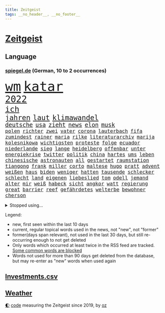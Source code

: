 ```yaml
---
title: Zeitgeist
tags: __no_header__, __no_footer__
---
```


# [Zeitgeist](https://oliz.io/zeitgeist/)

## Language

<h3><a href="https://www.spiegel.de" target="_blank">spiegel.de</a> (German, 10 to 2 occurrences)</h3>
<p style="font-family:monospace">
<span style="font-size:32pt"><a href="news_links.html#wm" class="current">wm</a></span>
<span style="font-size:32pt"><a href="news_links.html#katar" class="current">katar</a></span>
<br>
<span style="font-size:22pt"><a href="news_links.html#2022" class="current">2022</a></span>
<br>
<span style="font-size:19pt"><a href="news_links.html#ich" class="current">ich</a></span>
<br>
<span style="font-size:17pt"><a href="news_links.html#jahren" class="current">jahren</a></span>
<span style="font-size:17pt"><a href="news_links.html#laut" class="current">laut</a></span>
<span style="font-size:17pt"><a href="news_links.html#klimawandel" class="current">klimawandel</a></span>
<br>
<span style="font-size:14pt"><a href="news_links.html#deutsche" class="current">deutsche</a></span>
<span style="font-size:14pt"><a href="news_links.html#usa" class="current">usa</a></span>
<span style="font-size:14pt"><a href="news_links.html#zieht" class="current">zieht</a></span>
<span style="font-size:14pt"><a href="news_links.html#news" class="current">news</a></span>
<span style="font-size:14pt"><a href="news_links.html#elon" class="current">elon</a></span>
<span style="font-size:14pt"><a href="news_links.html#musk" class="current">musk</a></span>
<br>
<span style="font-size:12pt"><a href="news_links.html#polen" class="current">polen</a></span>
<span style="font-size:12pt"><a href="news_links.html#richter" class="current">richter</a></span>
<span style="font-size:12pt"><a href="news_links.html#zwei" class="current">zwei</a></span>
<span style="font-size:12pt"><a href="news_links.html#vater" class="current">vater</a></span>
<span style="font-size:12pt"><a href="news_links.html#corona" class="current">corona</a></span>
<span style="font-size:12pt"><a href="news_links.html#lauterbach" class="current">lauterbach</a></span>
<span style="font-size:12pt"><a href="news_links.html#fifa" class="current">fifa</a></span>
<span style="font-size:12pt"><a href="news_links.html#zumindest" class="current">zumindest</a></span>
<span style="font-size:12pt"><a href="news_links.html#rainer" class="current">rainer</a></span>
<span style="font-size:12pt"><a href="news_links.html#maria" class="current">maria</a></span>
<span style="font-size:12pt"><a href="news_links.html#rilke" class="new">rilke</a></span>
<span style="font-size:12pt"><a href="news_links.html#literaturarchiv" class="new">literaturarchiv</a></span>
<span style="font-size:12pt"><a href="news_links.html#marija" class="new">marija</a></span>
<span style="font-size:12pt"><a href="news_links.html#kolesnikowa" class="new">kolesnikowa</a></span>
<span style="font-size:12pt"><a href="news_links.html#wichtigsten" class="current">wichtigsten</a></span>
<span style="font-size:12pt"><a href="news_links.html#proteste" class="current">proteste</a></span>
<span style="font-size:12pt"><a href="news_links.html#folge" class="current">folge</a></span>
<span style="font-size:12pt"><a href="news_links.html#ecuador" class="new">ecuador</a></span>
<span style="font-size:12pt"><a href="news_links.html#niederlande" class="current">niederlande</a></span>
<span style="font-size:12pt"><a href="news_links.html#sieg" class="current">sieg</a></span>
<span style="font-size:12pt"><a href="news_links.html#lange" class="current">lange</a></span>
<span style="font-size:12pt"><a href="news_links.html#heidelberg" class="current">heidelberg</a></span>
<span style="font-size:12pt"><a href="news_links.html#offenbar" class="current">offenbar</a></span>
<span style="font-size:12pt"><a href="news_links.html#unter" class="current">unter</a></span>
<span style="font-size:12pt"><a href="news_links.html#energiekrise" class="current">energiekrise</a></span>
<span style="font-size:12pt"><a href="news_links.html#twitter" class="current">twitter</a></span>
<span style="font-size:12pt"><a href="news_links.html#politik" class="current">politik</a></span>
<span style="font-size:12pt"><a href="news_links.html#china" class="current">china</a></span>
<span style="font-size:12pt"><a href="news_links.html#hartes" class="current">hartes</a></span>
<span style="font-size:12pt"><a href="news_links.html#ums" class="current">ums</a></span>
<span style="font-size:12pt"><a href="news_links.html#leben" class="current">leben</a></span>
<span style="font-size:12pt"><a href="news_links.html#chinesische" class="current">chinesische</a></span>
<span style="font-size:12pt"><a href="news_links.html#astronauten" class="current">astronauten</a></span>
<span style="font-size:12pt"><a href="news_links.html#all" class="current">all</a></span>
<span style="font-size:12pt"><a href="news_links.html#gestartet" class="current">gestartet</a></span>
<span style="font-size:12pt"><a href="news_links.html#raumstation" class="current">raumstation</a></span>
<span style="font-size:12pt"><a href="news_links.html#tiangong" class="current">tiangong</a></span>
<span style="font-size:12pt"><a href="news_links.html#frank" class="current">frank</a></span>
<span style="font-size:12pt"><a href="news_links.html#miller" class="new">miller</a></span>
<span style="font-size:12pt"><a href="news_links.html#corto" class="new">corto</a></span>
<span style="font-size:12pt"><a href="news_links.html#maltese" class="new">maltese</a></span>
<span style="font-size:12pt"><a href="news_links.html#hugo" class="new">hugo</a></span>
<span style="font-size:12pt"><a href="news_links.html#pratt" class="new">pratt</a></span>
<span style="font-size:12pt"><a href="news_links.html#advent" class="new">advent</a></span>
<span style="font-size:12pt"><a href="news_links.html#weißen" class="current">weißen</a></span>
<span style="font-size:12pt"><a href="news_links.html#haus" class="current">haus</a></span>
<span style="font-size:12pt"><a href="news_links.html#biden" class="current">biden</a></span>
<span style="font-size:12pt"><a href="news_links.html#weniger" class="current">weniger</a></span>
<span style="font-size:12pt"><a href="news_links.html#hatten" class="current">hatten</a></span>
<span style="font-size:12pt"><a href="news_links.html#tausende" class="current">tausende</a></span>
<span style="font-size:12pt"><a href="news_links.html#schlecker" class="new">schlecker</a></span>
<span style="font-size:12pt"><a href="news_links.html#schlecht" class="current">schlecht</a></span>
<span style="font-size:12pt"><a href="news_links.html#land" class="current">land</a></span>
<span style="font-size:12pt"><a href="news_links.html#eigenen" class="current">eigenen</a></span>
<span style="font-size:12pt"><a href="news_links.html#liebeslied" class="new">liebeslied</a></span>
<span style="font-size:12pt"><a href="news_links.html#tom" class="current">tom</a></span>
<span style="font-size:12pt"><a href="news_links.html#odell" class="new">odell</a></span>
<span style="font-size:12pt"><a href="news_links.html#jemand" class="current">jemand</a></span>
<span style="font-size:12pt"><a href="news_links.html#alter" class="current">alter</a></span>
<span style="font-size:12pt"><a href="news_links.html#mir" class="current">mir</a></span>
<span style="font-size:12pt"><a href="news_links.html#weiß" class="current">weiß</a></span>
<span style="font-size:12pt"><a href="news_links.html#habeck" class="current">habeck</a></span>
<span style="font-size:12pt"><a href="news_links.html#sicht" class="current">sicht</a></span>
<span style="font-size:12pt"><a href="news_links.html#angkor" class="new">angkor</a></span>
<span style="font-size:12pt"><a href="news_links.html#watt" class="new">watt</a></span>
<span style="font-size:12pt"><a href="news_links.html#regierung" class="current">regierung</a></span>
<span style="font-size:12pt"><a href="news_links.html#great" class="current">great</a></span>
<span style="font-size:12pt"><a href="news_links.html#barrier" class="current">barrier</a></span>
<span style="font-size:12pt"><a href="news_links.html#reef" class="current">reef</a></span>
<span style="font-size:12pt"><a href="news_links.html#gefährdetes" class="new">gefährdetes</a></span>
<span style="font-size:12pt"><a href="news_links.html#welterbe" class="new">welterbe</a></span>
<span style="font-size:12pt"><a href="news_links.html#bewohner" class="current">bewohner</a></span>
<span style="font-size:12pt"><a href="news_links.html#cherson" class="current">cherson</a></span>
</p>
<details>
<summary>Stopped using...</summary>
<p class="former" style="font-size:12pt">
rasant(768) bisherige(767) führerschein(767) jugendliche(767) netzwerken(767) parteitag(767) sekunden(767) betriebe(766) entlassung(766) erklärte(766) evakuiert(766) küste(766) ankündigung(765) herbst(765) hervor(765) landkreis(765) überlebte(765) attentat(764) coronawelle(764) haftstrafe(764) quartal(764) scheidet(764) software(764) usbehörden(764) aufgeben(763) bielefeld(763) flieht(763) gestoßen(763) gewissen(763) joachim(763) johnson(763) lebenslanger(763) lewis(763) myanmar(763) präsidentschaftswahl(763) richtigen(763) verriet(763) augsburg(762) breit(762) englische(762) islamischer(762) lernen(762) respekt(762) verdächtiger(762) versuch(762) verteilt(762) wünscht(762) behandlung(761) bewerber(761) erholt(761) gefährden(761) gelernt(761) gereist(761) kennen(761) klimawandels(761) kochen(761) maske(761) razzia(761) stattfinden(761) steuer(761) verhängen(761) 2016(760) berufung(760) eingebrochen(760) hinweisen(760) männern(760) rostock(760) abgesagt(759) alexej(759) anlagen(759) bahnhof(759) büros(759) einführen(759) erteilt(759) gefasst(759) nawalny(759) stolz(759) vorher(759) begründung(758) fragt(758) normalität(758) weitergegeben(758) wenden(758) doku(757) schülerinnen(757) verkehrsminister(757) zahlung(757) bestimmt(756) bvb(756) vergessen(756) überschattet(756) angeblichen(755) appell(755) schadet(755) verschwand(755) homeoffice(754) potsdam(754) spott(754) amerikanischen(753) institut(753) ministerpräsidenten(753) sprecher(753) erkenntnisse(752) kräftig(752) passt(752) sinn(752) 1945(751) drastische(751) lüge(751) ursachen(751) angeklagten(750) dicht(750) erinnern(750) glücklich(750) kehrte(750) abschaffen(749) berühmte(749) oppositionelle(749) wähler(749) rassistischen(748) begeistert(747) brauche(747) freie(747) 900(745) hinten(745) zogen(745) beteiligen(744) hürden(744) luca(744) lücke(744) aufarbeitung(743) auflagen(743) behalten(743) empfängt(742) fan(742) panik(741) bremsen(740) em(740) geimpft(740) holocaust(740) nachbarn(740) moderatorin(739) schockiert(739) dfbpokal(737) griechischen(737) analysiert(735) insassen(735) nachbar(735) ausgesetzt(733) hohem(733) 2012(731) sinkende(731) sprachen(731) informiert(729) niedrig(723) rutschte(722) sogenannten(722) identität(717) staatsoberhaupt(716) verpasste(716) topspiel(711) premiers(709) farbe(706) verdoppelt(706) herzinfarkt(699) jessica(699) bösen(692) variante(678) anna(653) konfrontation(650) fotografiert(644) lehrerin(640) konkreten(624) unverletzt(619) 4000(614) verantwortliche(607) südwesten(602) russe(600) konservative(598) erteilte(594) gebeten(582) gewalttat(577) verlag(568) banken(562) militärische(555) gestanden(545) potsdamer(542) sächsische(536) absolute(534) dorthin(525) eingeladen(525) knochen(515) schwäche(513) höherer(511) lee(511) anführer(507) ministerin(502) insbesondere(486) chaotischen(482) präsentierte(477) sichtbar(475) gremium(473) ostseepipeline(473) hamburgs(470) inszenieren(468) ahrtal(464) dankte(464) weibliche(462) siebzigerjahren(458) nachträglich(455) staatskonzern(454) bemerkbar(452) gestern(450) ankommen(445) iphones(445) funktionen(444) lina(438) gladbach(435) hoffenheim(435) lutz(428) universität(426) papiere(425) milch(420) atombombe(419) draghi(416) menschliche(416) söders(415) schnelles(412) stach(412) basis(410) staatssekretär(405) abschreckung(401) kurze(399) mehrfamilienhaus(397) spezielle(397) unterhaus(397) grünenpolitiker(394) regierungschefin(394) einander(390) bettina(389) gaslieferungen(386) oppositionsführer(383) benutzt(382) saal(382) missbrauchsskandal(380) gasversorgung(378) importieren(378) beantwortet(376) radikaler(375) schuldenbremse(375) beruft(372) vorwand(372) lieferungen(371) versenkt(371) bas(368) bärbel(368) beschlagnahmte(366) stromausfall(366) airlines(360) coaching(360) bevorstehenden(357) schienen(356) schusswaffen(356) entziehen(353) minderjähriger(353) tories(351) getreide(348) svenja(346) gelb(344) johnsons(344) ozean(344) behält(343) decken(343) rekordsumme(342) zustande(342) mache(341) nagel(341) missverstanden(339) phänomen(339) mitleid(337) aston(335) pessimistisch(332) instituts(330) kriegs(330) omikron(330) windräder(327) lieferung(326) küche(322) wackelt(321) 68(320) getäuscht(320) moskauer(320) südosten(320) downing(318) fördern(314) verpflichtung(313) gerammt(312) anträge(309) einrichtungen(309) cool(307) hinzu(307) abhalten(305) neuwagen(305) ring(302) luhansk(301) schwieriger(300) hauptbahnhof(298) benutzen(297) entführung(297) aufgeklärt(296) damalige(293) ukrainerin(292) ausraster(291) methan(288) verweist(288) erstem(286) wahlrechtsreform(286) geiselnahme(285) bürgerkrieg(284) unweit(284) verzweifeln(284) emotionalen(283) unabhängiger(283) gezwungen(280) reichweite(279) umfragen(278) andrij(276) melnyk(276) solo(276) 350(274) premierministerin(274) berlusconi(273) gymnasium(273) transparenz(271) warme(269) asylsuchende(268) benötigt(266) diebstahls(265) verhilft(265) kippen(263) rekonstruktion(262) betrugs(259) silber(258) schwarzmeerflotte(257) anschlägen(256) therapie(256) drohten(253) gefolgt(248) kanzlerpartei(248) sanktioniert(247) schildern(247) sperre(247) beschwören(246) betreiben(246) hinterbliebenen(245) 2035(242) beschuldigten(240) blume(240) evakuierung(238) tina(238) empfang(237) iwan(237) töchter(237) großstadt(236) lindners(233) jüngster(226) innenräumen(225) königsklasse(223) günstiger(222) lautete(222) zurückhaltend(222) köpfe(221) offiziere(221) untergebracht(219) ferraripilot(218) geist(218) oksana(218) poleposition(218) rechnungshof(217) sainz(216) registrierte(215) boxen(214) separatistenführer(214) stocken(214) beigelegt(213) dmitrij(213) bundesverband(212) spannung(212) kassen(211) kompensieren(208) diesjährigen(207) updates(207) windkraftausbau(207) agenten(206) impfkommission(206) neuwahlen(206) kritischer(205) lauterbachs(204) nordwesten(204) ideologie(203) stichwahl(202) maximilian(201) jesus(199) sobald(197) inspiration(196) perfekte(196) schleppend(196) export(195) lokführer(193) enkel(191) giftige(189) kippt(189) ärztinnen(189) niedrigere(188) psychiatrie(188) hochrangiger(187) ringtausch(187) habecks(186) halt(186) kleinflugzeug(185) kleinflugzeugs(185) susanne(185) 73jährige(184) ehrt(183) scholz’(183) skandalen(182) schonen(181) trennten(181) bosnien(180) falschem(180) spezialisten(180) droge(179) lösungen(179) westjordanland(179) willkür(179) 1200(178) belastungsprobe(178) dolly(177) einstecken(177) hitze(176) viral(176) dortmunds(175) held(175) sinne(175) enttäuschte(173) reumütig(172) stagniert(172) ereignete(171) ex(171) alleingang(170) 80000(169) ikonische(169) managerin(169) anhängerschaft(168) cannabis(168) legalisierung(168) vereidigt(168) norweger(167) dmitri(166) libanon(166) beatrix(165) diejenigen(165) nachhaltig(165) usbasketballerin(165) versinkt(165) leopardpanzer(163) riesigen(163) stockholm(161) verfassungsbeschwerde(160) volle(160) einhalten(159) zeitschrift(159) sexuell(158) verdiente(158) 13jährigen(157) vernommen(157) zuckerberg(157) austrocknen(156) einzudämmen(155) streichung(155) tierschützer(155) dfbpokals(154) freibad(154) offensichtlich(154) einfahrt(153) einsparen(152) 18jährigen(151) camper(151) paolo(151) bewiesen(150) geübt(150) therapien(150) uiguren(150) gegenwart(149) mobilisieren(147) tatverdacht(147) fließen(146) sudan(146) vorgeführt(146) geltenden(145) outfit(145) zwillinge(145) nszeit(144) blätter(143) hast(143) ressorts(143) graham(142) ängste(142) erntet(141) rauchmelder(141) jagt(140) gesteuert(138) bruttoinlandsprodukt(137) gästen(137) pflegeheimen(137) verdeckte(137) bekämpft(136) benziner(134) genauer(134) usarmee(133) webbteleskop(133) depression(132) kronprinz(132) ausgebeutet(131) direktorin(131) kostete(131) rechtspopulist(131) cyberattacke(130) sinnvoller(130) stehende(130) endgültige(129) krebserkrankung(129) lapid(129) reservisten(129) geliebt(127) kommentare(127) diente(126) geschichtenewsletter(126) laufzeit(126) vize(126) madame(125) dringt(124) verkehrsministerium(124) berlinneukölln(123) formen(123) sabine(123) überzeugend(122) matterhorn(121) medizinische(121) suchtforscher(121) detroit(120) fehlenden(120) mittelfristig(120) streicheln(120) achtung(119) hunderttausenden(119) manila(119) staatshilfe(119) trendwende(119) umstrittenem(119) akzeptabel(118) buchhandels(118) konsumieren(118) kreativ(118) kämpferisch(118) lebensgefährte(118) flugzeugbauer(117) goldmedaille(117) anschlags(116) branchenverband(116) dauerhafte(116) verbrauch(116) atomgespräche(115) frühestens(115) made(115) schmerzhaft(115) trägerrakete(115) verstanden(115) wahrzeichen(115) ähnlichen(114) bond(113) teufel(113) 1979(112) schleuser(112) service(112) starkwatzinger(112) verleihung(112) spielberg(111) starts(111) strompreis(111) denys(110) emobilität(110) schmyhal(110) warmes(110) chinesen(109) drohnenangriff(109) einnahme(109) glänzen(109) angeschlagener(108) entlarvt(108) mahmoud(108) revolte(107) sarg(107) britta(106) dargestellt(106) begangen(105) effekt(105) offenlegen(105) sexistisch(105) modeikone(104) vertrauter(104) danke(103) intendant(103) medikamenten(103) privatwirtschaft(103) sterling(103) summer(103) etlichen(102) prostitution(102) island(101) kippten(101) rezessionsangst(101) belästigt(100) schwarzmarkt(100) verschleiern(100) daneben(99) gründet(99) hansa(99) krankschreibungen(99) bildschirme(98) bränden(98) bundestagspräsidentin(98) herstellen(98) umsetzbar(98) carlsen(97) energieverbrauch(97) hannah(97) protestbewegung(97) dreijährigen(96) pornografie(95) stattgefunden(95) hindernis(94) machtdemonstration(94) messungen(94) unrealistisch(94) unwohlsein(94) wärmepumpen(94) katastrophenschutz(93) nachfolgeregelung(93) verstoß(93) anzeigen(92) durchs(92) gangster(92) wanken(92) bundespräsidenten(91) flüssen(91) importiert(91) myanmars(91) wiesbaden(91) anklagebehörde(90) auszusetzen(90) bundesministerien(90) dopings(90) kater(90) privates(90) rettungspaket(90) abmachung(89) defekte(89) fördertopf(89) ticketpreise(89) tiny(89) atomdrohungen(88) erbitterter(88) fahrerinnen(88) spitzen(88) umgerüstet(88) 458(87) asylunterkunft(87) bestattet(87) geschont(87) hartnäckig(87) kandidierte(87) sommerspielen(87) usrepräsentantenhauses(87) weltpolitik(87) freibetrag(86) huth(85) konkreter(85) nuklearer(85) operative(85) eberl(84) killer(84) leitzinserhöhung(84) saisonstart(84) unterspült(84) vorsaison(84) behaarung(83) brighton(83) damen(83) fahrten(83) faktoren(83) landwirtschaftlichen(83) parteivorsitzenden(83) spätsommer(83) taipeh(83) torschützen(83) usstaat(83) alonso(82) aufbegehren(82) inselstaats(82) niedrigwasser(82) angegangen(81) begreift(81) lindsey(81) türme(81) ussenator(81) abwehren(80) franck(80) franz(80) pizza(80) ribéry(80) thailändischen(80) örtliche(80) aufzeichnungen(79) bewarb(79) böses(79) energiepauschale(79) gasvorkommen(79) gratuliert(79) langweiliger(79) mississippi(79) twitterkanal(79) vision(79) zugesprochen(79) zwangsräumung(79) sommerlich(78) ashton(77) café(77) desideriuserasmusstiftung(77) eon(77) fatales(77) grundfreibetrag(77) intrigen(77) reklamiert(77) vorgeht(77) angepassten(76) bedauert(76) infrastrukturministerium(76) marihuana(76) saisonsieg(76) simulieren(76) beiseitelegen(75) kommunisten(75) safe(75) sicherheitslücken(75) angezeigt(74) erspart(74) fußballprofis(74) gewürdigt(74) griechischtürkischen(74) hungertod(74) lenken(74) muslimischen(74) tobias(74) gezeichnet(73) liverpooltrainer(73) rechtfertigen(73) überwachten(73) abbrechen(72) freundschaftlich(72) goldener(72) rushdie(72) akwweiterbetrieb(71) blutiger(71) dalai(71) eid(71) exfinanzchef(71) extrainer(71) formierte(71) frieren(71) goslar(71) lama(71) lernte(71) messbar(71) rappers(71) spielten(71) telefonierte(71) herzegowina(70) rechter(70) stapel(70) vergisst(70) zdfpolitbarometer(70) zuschuss(70) fahrzeiten(69) tabellenspitze(69) automaten(68) coronamaskenpflicht(68) heroin(68) milliardengewinne(68) abgekartetes(67) inflationsausgleich(67) klaute(67) staudamm(67) zypern(67) astronomie(66) kommerzielle(66) kurznachrichtendienst(66) mexikanische(66) seitenlinie(66) klosterhalfen(65) konstanze(65) langstreckenläuferin(65) nora(65) regisseurin(65) salma(65) andré(64) bereiche(64) beseitigung(64) machtmissbrauch(64) neapel(64) polizeichef(64) vorstandsmitglieder(64) angereist(63) drakonische(63) erhärtet(63) granaten(63) hinreichenden(63) senders(63) giovanni(62) hausarrest(62) pässen(62) strafrechtliche(62) wasserqualität(62) attackieren(61) beschädigtes(61) germany(61) schwächeln(61) tuch(61) verstören(61) 16000(60) bundeswirtschaftsministerium(60) bussen(60) grundsatzrede(60) milliardenkosten(60) reinigung(60) stagnation(60) ausweise(59) bewerbung(59) durchqueren(59) leihgabe(59) präzise(59) scheuer(59) absichten(58) beate(58) besessen(58) buchpreis(58) eingeführten(58) luftangriff(58) preisverleihungen(58) tarifstreit(58) verkraftbar(58) accounts(57) gefühlen(57) hommage(57) nordosten(57) straßenrennen(57) studienkredite(57) verfehlungen(57) alpine(56) intimität(56) klimastiftung(56) mv(56) 282(55) 36000(55) baltischen(55) besiegte(55) erinnerungskultur(55) extinction(55) jahrhunderts(55) medizinstudienplätze(55) rebellion(55) aufgeheizt(54) wonach(54) gravierender(53) landesarbeitsgericht(53) rühren(53) umgekehrt(53) annehmen(52) bombardiert(52) doppelte(52) drohung(52) gutem(52) abgelöst(51) flachen(51) futter(51) geschasste(51) mittelschicht(51) breitbandausbau(50) epoche(50) klimaaktivist(50) kölnfan(50) richters(50) sack(50) vwboss(50) drängten(49) eingeschaltet(49) spiegelrekonstruktion(49) sportlerin(49) unglücksmaschine(49) wussten(49) zuschauerrekord(49) 1952(48) blanchett(48) cate(48) erlöse(48) kleber(48) renommierten(48) verdunkelt(48) atommüll(47) ian(47) verstorbene(47) gratulieren(46) kriegsmüdigkeit(46) spiegelrecherche(46) dokumentarfilmer(45) leidenschaftliche(45) rossbach(45) truss'(45) winters(45) ästen(45) abtreiben(44) expertenkommission(44) leistete(44) manuskript(44) ungeliebten(44) abgezeichnet(43) bannon(43) bestimmen(43) fauxpas(43) ios(43) mercedesbenz(43) symbole(43) tollerort(43) verteilung(43) lakers(42) verfängt(42) zentralafrika(42) erschien(41) missachtung(41) nirgendwo(41) russlandpolitik(41) vorausgegangen(41) waldstück(41) enormen(40) facebookgründer(40) haderte(40) niederlagen(40) staatsgäste(40) westminster(40) 1985(39) anastasia(39) bekämpfte(39) biefang(39) bochumer(39) feindliche(39) kommandeurin(39) liebte(39) nachbessern(39) abwesenheit(38) handballbund(38) insight(38) königshaus(38) sportdirektor(38) tabellenschlusslicht(38) zerstritten(38) einberufung(37) grausame(37) konventionen(37) nebenjobs(37) schleuserbande(37) viertes(37) fabrik(36) information(36) plausibel(36) abgeholzt(35) anlasslose(35) dhb(35) exverein(35) facebookmutter(35) kriegstreiber(35) vorratsdatenspeicherung(35) elektroautohersteller(34) familiengeschichte(34) fertig(34) souveränen(34) sterne(34) abgabenfrei(33) alben(33) frackingverbot(33) jacob(33) oecd(33) reesmogg(33) superlative(33) vorüber(33) einberufungsstellen(32) gehüllt(32) labels(32) off(32) offensiv(32) publikumspreis(32) ausschluss(31) gräueltaten(31) putinvertrauter(31) sheriff(31) verschweigen(31) blamage(30) blutbuch(30) channel(30) frühindikator(30) l'horizon(30) lecks(30) nordstreampipelines(30) schüren(30) zusammenhalten(30) externe(29) gewalttäter(29) gewaltvorwürfen(29) jackman(29) peskow(29) strauchelnden(29) tierischer(29) äußersten(29) aufbauen(28) intifada(28) masha(28) mitspielt(28) pipelinelecks(28) sahedan(28) sommers(28) ventura(28) verordnet(28) wirtschafts(28) bevorstehen(27) joints(27) manipuliert(27) margrethes(27) montagmorgen(27) queerfeindlichen(27) versteigern(27) zugstrecke(27) bischof(26) demoskopen(26) inácio(26) luiz(26) sheeran(26) verunreinigt(26) zielt(26) deuten(25) europäerin(25) exparteichef(25) ye(25) anerkennung(24) erinnerte(24) fdpfinanzminister(24) fußballnationalteam(24) hinterfragt(24) märkte(24) ansprechen(23) karin(23) möge(23) parolen(23) bundestagsdelegation(22) cyberangriff(22) eichstätt(22) titelstreit(22) unterseekabel(22) austin(21) bekäme(21) besteigen(21) multitasking(21) satelliten(21) schuldspruch(21) vorbildlich(21) 102(20) braunkohlebagger(20) kamikazedrohnen(20) weigert(20) exstaatschef(19) kiffen(19) methanwerte(19) preisträger(19) smartwatches(19) bewunderung(18) klimazielen(18) mullahregime(18) stühle(18) trümmern(18) fluffigem(17) kramer(17) kriminalfall(17) lungenentzündung(17) ministerpräsidentenkonferenz(17) schadstoffteam(17) xabi(17) livesendung(16) passagieren(16) blackoutgefahr(15) doppelwumms(15) hilton(15) landesteil(15) maurice(15) minsk(15) p(15) zugfahrt(15) eugipfel(14) geopolitisches(14) rückendeckung(14) schutzausrüstung(14) stärkste(14) verschaffen(14) abenteuer(13) gekappt(13) geldvermögen(13) intakt(13) trumpunterstützer(13) unterfinanziert(13) entgeht(12) hofften(12) radiomoderator(12) rekordversuch(12) rücknahme(12) spitzenforschung(12) verplappert(12) westküste(12) frauenrennserie(11) geschaffen(11) nbasaison(11) solidarisiert(11) uskonzern(11)
</p>
</details>
<p>Legend:
<ul>
<li><span class="new">new</span>, first seen within the last 10 days</li>
<li><span class="current">current</span>, regular topical words used in the news, not "new", not "former"</li>
<li><span class="former">former(days span relevant)</span>, not used in the last 30 days, but still re-occurring enough to not get deleted</li>
<li>Only words which occurred at least twice in the RSS feed are tracked. <a href="language/filters.py">Some common words are blocked</a></li>
<li>Words not used for more than 90 days get deleted from the database, but may re-enter as "new" words when used again</li>
</ul>
</p>

## [Investments](investments.html)[.csv](investments.csv)

## [Weather](weather.html)

<footer>
<a href="javascript:toggleTheme()" class="nav">🌓</a>
<a href="https://github.com/ooz/zeitgeist">code</a> measuring the Zeitgeist since 2019, by <a href="https://oliz.io">oz</a>
</footer>
